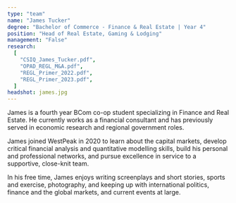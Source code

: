 ```yaml
---
type: "team"
name: "James Tucker"
degree: "Bachelor of Commerce - Finance & Real Estate | Year 4"
position: "Head of Real Estate, Gaming & Lodging"
management: "False"
research:
  [
    "CSIQ_James_Tucker.pdf",
    "OPAD_REGL_M&A.pdf",
    "REGL_Primer_2022.pdf",
    "REGL_Primer_2023.pdf",
  ]
headshot: james.jpg
---
```


James is a fourth year BCom co-op student specializing in Finance and Real Estate. He currently works as a financial consultant and has previously served in economic research and regional government roles.

James joined WestPeak in 2020 to learn about the capital markets, develop critical financial analysis and quantitative modelling skills, build his personal and professional networks, and pursue excellence in service to a supportive, close-knit team.

In his free time, James enjoys writing screenplays and short stories, sports and exercise, photography, and keeping up with international politics, finance and the global markets, and current events at large.
